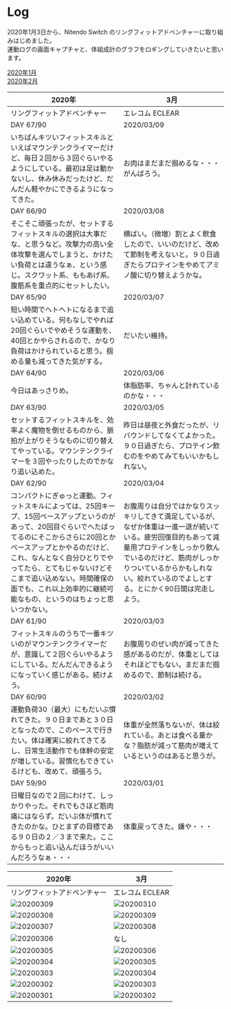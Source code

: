 # Log  

2020年1月3日から、Nitendo Switch のリングフィットアドベンチャーに取り組みはじめました。  
運動ログの画面キャプチャと、体組成計のグラフをロギングしていきたいと思います。  

[2020年1月](log202001.md)  
[2020年2月](log202002.md)  

2020年|3月
--|--
リングフィットアドベンチャー|エレコム ECLEAR
DAY 67/90|2020/03/09 
いちばんキツいフィットスキルといえばマウンテンクライマーだけど、毎日２回から３回ぐらいやるようにしている。最初は足は動かないし、休み休みだったけど、だんだん軽やかにできるようになってきた。|お肉はまだまだ掴めるな・・・がんばろう。
DAY 66/90|2020/03/08 
そこそこ頑張ったが、セットするフィットスキルの選択は大事だな、と思うなど。攻撃力の高い全体攻撃を選んでしまうと、かけたい負荷とは違うなぁ、という感じ。スクワット系、ももあげ系、腹筋系を重点的にセットしたい。|横ばい。（微増）割とよく飲食したので、いいのだけど、改めて節制を考えないと。９０日過ぎたらプロテインをやめてアミノ酸に切り替えようかな。
DAY 65/90|2020/03/07  
短い時間でヘトヘトになるまで追い込めている。何もなしでやれば20回ぐらいでやめそうな運動を、40回とかやらされるので、かなり負荷はかけられていると思う。掴める量も減ってきた気がする。|だいたい維持。
DAY 64/90|2020/03/06  
今日はあっさりめ。|体脂肪率、ちゃんと計れているのかな・・・
DAY 63/90|2020/03/05  
セットするフィットスキルを、効率よく魔物を倒せるものから、脈拍が上がりそうなものに切り替えてやっている。マウンテンクライマーを３回やったりしたのでかなり追い込めた。|昨日は昼夜と外食だったが、リバウンドしてなくてよかった。９０日過ぎたら、プロテイン飲むのをやめてみてもいいかもしれない。
DAY 62/90|2020/03/04
コンパクトにぎゅっと運動。フィットスキルによっては、25回キープ、15回ペースアップというのがあって、20回目ぐらいでへたばってるのにそこからさらに20回とかペースアップとかやるのだけど、これ、なんとなく自分ひとりでやってたら、とてもじゃないけどそこまで追い込めない。時間確保の面でも、これ以上効率的に継続可能なもの、というのはちょっと思いつかない。|お腹周りは自分ではかなりスッキリしてきて満足しているが、なぜか体重は一進一退が続いている。疲労回復目的もあって減量用プロテインをしっかり飲んでいるのだけど、筋肉がしっかりついているからかもしれない。絞れているのでよしとする。とにかく90日間は完走しよう。
DAY 61/90|2020/03/03
フィットスキルのうちで一番キツいのがマウンテンクライマーだが、意識して２回ぐらいやるようにしている。だんだんできるようになっていく感じがある。続けよう。|お腹周りのぜい肉が減ってきた感があるのだが、体重としてはそれほどでもない。まだまだ掴めるので、節制は続ける。
DAY 60/90|2020/03/02
運動負荷30（最大）にもだいぶ慣れてきた。９０日まであと３０日となったので、このペースで行きたい。体は確実に絞れてきてるし、日常生活動作でも体幹の安定が増している。習慣化もできているけども、改めて、頑張ろう。|体重が全然落ちないが、体は絞れている。あとは食べる量かな？脂肪が減って筋肉が増えているというのはあると思うが。
DAY 59/90|2020/03/01
日曜日なので２回にわけて、しっかりやった。それでもさほど筋肉痛にはならず。だいぶ体が慣れてきたのかな。ひとまずの目標である９０日の２／３まで来た。ここからもっと追い込んだほうがいいんだろうなぁ・・・|体重戻ってきた。嫌や・・・

2020年|3月
--|--
リングフィットアドベンチャー|エレコム ECLEAR
<img src="log2020/image_202003/ESqlSnaUMAATB4p.jpeg" alt="20200309">|<img src="log2020/image_202003/Screenshot_20200310-060449.png" alt="20200310">
<img src="log2020/image_202003/ESkSyVyUwAA38Kz.jpeg" alt="20200308">|<img src="log2020/image_202003/Screenshot_20200309-062030.png" alt="20200309">
<img src="log2020/image_202003/ESgdSfVUUAArvXf.jpeg" alt="20200307">|<img src="log2020/image_202003/Screenshot_20200308-081313.png" alt="20200308">
<img src="log2020/image_202003/ESbLaK-UEAA5RUv.jpeg" alt="20200306">|なし
<img src="log2020/image_202003/ESWglDMUcAE6JgB.jpeg" alt="20200305">|<img src="log2020/image_202003/Screenshot_20200306-060447.png" alt="20200306">
<img src="log2020/image_202003/ESQz9HZUcAEB6QY.jpeg" alt="20200304">|<img src="log2020/image_202003/Screenshot_20200305-054416.png" alt="20200305">
<img src="log2020/image_202003/ESLuIN_UcAA1zY6.jpeg" alt="20200303">|<img src="log2020/image_202003/Screenshot_20200304-060440.png" alt="20200304">
<img src="log2020/image_202003/ESGpKZ8UEAAc3BT.jpeg" alt="20200302">|<img src="log2020/image_202003/Screenshot_20200303-060835.png" alt="20200303">
<img src="log2020/image_202003/ESAj56vVUAE21F9.jpeg" alt="20200301">|<img src="log2020/image_202003/Screenshot_20200302-061016.png" alt="20200302">
